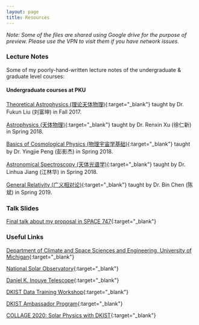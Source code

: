 ```yaml
---
layout: page
title: Resources
---
```


*Note: Some of the files are shared using Google drive for the purpose of preview. Please use the VPN to visit them if you have network issues.*

### Lecture Notes
Some of my poorly-hand-written lecture notes of the undergraduate & graduate level courses:

#### Undergraduate courses at PKU
[Theoretical Astrophysics (理论天体物理)](/assets/pdf/SteAtmos_comp.pdf){:target="_blank"} taught by Dr. Fukun Liu (刘富坤) in Fall 2017.

[Astrophysics (天体物理)](/assets/pdf/Astrophy_comp.pdf){:target="_blank"} taught by Dr. Renxin Xu (徐仁新) in Spring 2018.

[Basics of Cosmological Physics (物理宇宙学基础)](/assets/pdf/BasCosPhy_comp.pdf){:target="_blank"} taught by Dr. Yingjie Peng (彭影杰) in Spring 2018.

[Astronomical Spectroscopy (天体光谱学)](/assets/pdf/AstroSpec_comp.pdf){:target="_blank"} taught by Dr. Linhua Jiang (江林华) in Spring 2018.

[General Relativity (广义相对论)](/assets/pdf/GR_comp.pdf){:target="_blank"} taught by Dr. Bin Chen (陈斌) in Spring 2019.

### Talk Slides
[Final talk about my proposal in SPACE 747](https://docs.google.com/presentation/d/e/2PACX-1vTHQWJ_rsnOgXNCT5Nop7nT1cx9N9cBIaGHAgLdGCKTgUyRty-QRM5dV9n7J5tICw/pub?start=false&loop=false&delayms=3000){:target="_blank"}


### Useful Links

[Department of Climate and Space Sciences and Engineering, University of Michigan](https://clasp.engin.umich.edu/){:target="_blank"}

[National Solar Observatory](nso.edu){:target="_blank"}

[Daniel K. Inouye Telescope](https://www.nso.edu/telescopes/dki-solar-telescope/){:target="_blank"}

[DKIST Data Training Workshop](https://www.nso.edu/ncsp/ncsp-workshops/){:target="_blank"}

[DKIST Ambassador Program](https://www.nso.edu/ncsp/dkist-ambassadors/){:target="_blank"}

[COLLAGE 2020: Solar Physics with DKIST](https://www.nso.edu/students/collage/collage-2020/){:target="_blank"}
